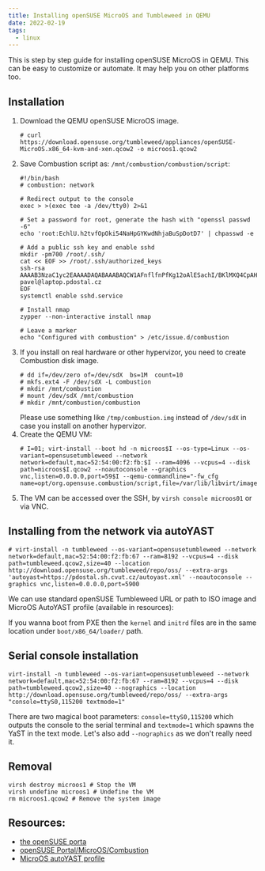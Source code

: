 ```yaml
---
title: Installing openSUSE MicroOS and Tumbleweed in QEMU
date: 2022-02-19
tags:
  - linux
---
```


This is step by step guide for installing openSUSE MicroOS in QEMU.
This can be easy to customize or automate. It may help you on other platforms too.

<!--more-->

## Installation
 1) Download the QEMU openSUSE MicroOS image.
    ```
    # curl https://download.opensuse.org/tumbleweed/appliances/openSUSE-MicroOS.x86_64-kvm-and-xen.qcow2 -o microos1.qcow2
    ```
 2) Save Combustion script as: `/mnt/combustion/combustion/script`:
    ```
    #!/bin/bash
    # combustion: network

    # Redirect output to the console
    exec > >(exec tee -a /dev/tty0) 2>&1

    # Set a password for root, generate the hash with "openssl passwd -6"
    echo 'root:EchlU.h2tvfOpOki54NaHpGYKwdNhjaBuSpDotD7' | chpasswd -e

    # Add a public ssh key and enable sshd
    mkdir -pm700 /root/.ssh/
    cat << EOF >> /root/.ssh/authorized_keys
    ssh-rsa AAAAB3NzaC1yc2EAAAADAQABAAABAQCW1AFnflfnPfKg12oAlESachI/BKlMXQ4CpAHBqrVBqlyb4bbma9fNNAlomD+qzKkorxRGIkxK/6WwIwTZpaiz84H+FlpIrPJeiz1jDeSqW+apP/trh95CvwKgCocXZQeA8O0lRy1RtPZYwKNONR427urIYTavrFcxpqeEYD/C2A+v4QdGlSJQHXsMbgZ2egFJlG7n/b0o4tJAH4YmiiKIECq7S03SHWzd8d5ZKzSxwGq35C/HBLBcgvi47jSQZC9H4eyuFY8xSb+fvi4jPXaZlbDlDaJJ9GrwgWbjyJIiwyMAhrxlaG31DmcJoMecxZ0f/ZXIDCSzSG02N93SsBH7 pavel@laptop.pdostal.cz
    EOF
    systemctl enable sshd.service

    # Install nmap
    zypper --non-interactive install nmap

    # Leave a marker
    echo "Configured with combustion" > /etc/issue.d/combustion
    ```
 3) If you install on real hardware or other hypervizor, you need to create Combustion disk image.
    ```
    # dd if=/dev/zero of=/dev/sdX  bs=1M  count=10
    # mkfs.ext4 -F /dev/sdX -L combustion
    # mkdir /mnt/combustion
    # mount /dev/sdX /mnt/combustion
    # mkdir /mnt/combustion/combustion
    ```
    Please use something like `/tmp/combustion.img` instead of `/dev/sdX` in case you install on another hypervizor.
 4) Create the QEMU VM:
    ```
    # I=01; virt-install --boot hd -n microos$I --os-type=Linux --os-variant=opensusetumbleweed --network network=default,mac=52:54:00:f2:fb:$I --ram=4096 --vcpus=4 --disk path=microos$I.qcow2 --noautoconsole --graphics vnc,listen=0.0.0.0,port=59$I --qemu-commandline="-fw_cfg name=opt/org.opensuse.combustion/script,file=/var/lib/libvirt/images/combustion"
    ```
 5) The VM can be accessed over the SSH, by `virsh console microos01` or via VNC.

## Installing from the network via autoYAST
```
# virt-install -n tumbleweed --os-variant=opensusetumbleweed --network network=default,mac=52:54:00:f2:fb:67 --ram=8192 --vcpus=4 --disk path=tumbleweed.qcow2,size=40 --location http://download.opensuse.org/tumbleweed/repo/oss/ --extra-args 'autoyast=https://pdostal.sh.cvut.cz/autoyast.xml' --noautoconsole --graphics vnc,listen=0.0.0.0,port=5900
```
We can use standard openSUSE Tumbleweed URL or path to ISO image and MicroOS AutoYAST profile (available in resources):

If you wanna boot from PXE then the `kernel` and `initrd` files are in the same location under `boot/x86_64/loader/` path.

## Serial console installation
```
virt-install -n tumbleweed --os-variant=opensusetumbleweed --network network=default,mac=52:54:00:f2:fb:67 --ram=8192 --vcpus=4 --disk path=tumbleweed.qcow2,size=40 --nographics --location http://download.opensuse.org/tumbleweed/repo/oss/ --extra-args "console=ttyS0,115200 textmode=1"
```

There are two magical boot parameters: `console=ttyS0,115200` which outputs the console to the serial terminal and `textmode=1` which spawns the YaST in the text mode. Let's also add `--nographics` as we don't really need it.

## Removal
```
virsh destroy microos1 # Stop the VM
virsh undefine microos1 # Undefine the VM
rm microos1.qcow2 # Remove the system image
```

## Resources:
 * [the openSUSE porta](https://en.opensuse.org/Portal:MicroOS/Downloads)
 * [openSUSE Portal/MicroOS/Combustion](https://en.opensuse.org/Portal:MicroOS/Combustion)
 * [MicroOS autoYAST profile](/microos-autoyast.xml)

